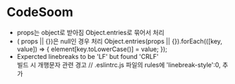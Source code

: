 # CodeSoom


- props는 object로 받아짐 Object.entries로 묶어서 처리
- ( props || {})은 null인 경우 처리
  Object.entries(props || {}).forEach(([key, value]) => {
    element[key.toLowerCase()] = value;
  });
- Expercted linebreaks to be 'LF' but found 'CRLF'  
빌드 시 개행문자 관련 경고 // .eslintrc.js 파일의 rules에 'linebreak-style':0, 추가
